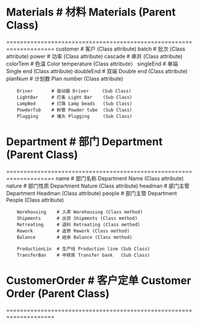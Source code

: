 # Materials  # 材料 Materials             (Parent Class)
====================================================================
		customer     # 客户                    (Class attribute)
		batch        # 批次                    (Class attribute)
		power        # 功率                    (Class attribute)
		cascade      # 串并                    (Class attribute)
		colorTem     # 色温 Color temperature  (Class attribute）
		singleEnd    # 单端 Single end         (Class attribute)
		doubleEnd    # 双端 Double end         (Class attribute)
		planNum      # 计划数 Plan number      (Class attribute)

		Driver       # 驱动器 Driver     (Sub Class)
		LightBar     # 灯条 Light Bar    (Sub Class)
		LampBed      # 灯珠 Lamp beads   (Sub Class)
		PowderTub    # 粉管 Powder tube  (Sub Class)
		Plugging     # 堵头 Plugging     (Sub Class)

# Department  # 部门 Department           (Parent Class)
====================================================================
		name           # 部门名称  Department Name    (Class attribute)
		nature         # 部门性质  Department Nature  (Class attribute)
		headman        # 部门主管  Department Headman (Class attribute)
		people         # 部门主管  Department People  (Class attribute)

		Warehousing    # 入库 Warehousing (Class method)
		Shipments      # 出货 Shipments (Class method)
		Retreating     # 退料 Retreating (Class method)
		Rework         # 返修 Rework (Class method)
		Balance        # 结余 Balance (Class method)

		ProductionLin  # 生产线 Production line (Sub Class)
		TransferBan    # 中转库 Transfer bank   (Sub Class)

# CustomerOrder  # 客户定单 Customer Order (Parent Class)
====================================================================


